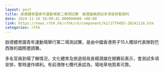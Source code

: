 ```yaml
---
layout: post
title: 啟德體育園青年運動場第二場測試賽　楊潤雄稱測試多項安排暫順利
date: 2024-11-16 18:09:41.000000000 +08:00
link: https://news.rthk.hk/rthk/ch/component/k2/1779485-20241116.htm
categories: rthk
---
```


啟德體育園青年運動場舉行第二場測試賽，是由中國香港男子15人欖球代表隊對巴西隊的國際邀請賽。

多名官員到場了解情況，文化體育及旅遊局局長楊潤雄在開賽前表示，會測試多項安排，暫時運作順利。有前港隊七欖代表認為，場地草地質素可靠。
